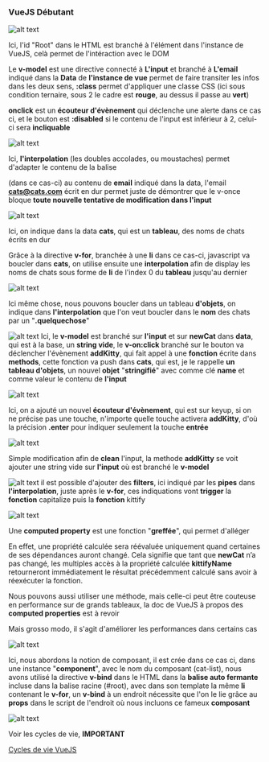 ### VueJS Débutant

![alt text](./images/screenVue1.png)

Ici, l'id "Root" dans le HTML est branché à l'élément dans l'instance de VueJS, celà permet de l'intéraction avec le DOM

Le **v-model** est une directive connecté à **L'input** et branché à **L'email** indiqué dans la **Data** de **l'instance de vue** permet de faire transiter les infos dans les deux sens, **:class** permet d'appliquer une classe CSS (ici sous condition ternaire, sous 2 le cadre est **rouge**, au dessus il passe au **vert**)

**onclick** est un **écouteur d'évènement** qui déclenche une alerte dans ce cas ci, et le bouton est **:disabled** si le contenu de l'input est inférieur à 2, celui-ci sera **incliquable**

![alt text](./images/screenVue2.png)

Ici, **l'interpolation** (les doubles accolades, ou moustaches) permet d'adapter le contenu de la balise <p> (dans ce cas-ci) au contenu de **email** indiqué dans la data, l'email **cats@cats.com** écrit en dur permet juste de démontrer que le v-once bloque **toute nouvelle tentative de modification dans l'input**

![alt text](./images/screenVue3.png)

Ici, on indique dans la data **cats**, qui est un **tableau**, des noms de chats écrits en dur

Grâce à la directive **v-for**, branchée à une **li** dans ce cas-ci, javascript va boucler dans **cats**, on utilise ensuite une **interpolation** afin de display les noms de chats sous forme de **li** de l'index 0 du **tableau** jusqu'au dernier

![alt text](./images/screenVue4.png)

Ici même chose, nous pouvons boucler dans un tableau **d'objets**, on indique dans **l'interpolation** que l'on veut boucler dans le **nom** des chats par un "**.quelquechose**"

![alt text](./images/screenVue5.png)
Ici, le **v-model** est branché sur **l'input** et sur **newCat** dans **data**, qui est à la base, un **string vide**, le **v-on:click** branché sur le bouton va déclencher l'évènement **addKitty**, qui fait appel à une **fonction** écrite dans **methods**, cette fonction va push dans **cats**, qui est, je le rappelle **un tableau d'objets**, un nouvel **objet** "**stringifié**" avec comme clé **name** et comme valeur le contenu de **l'input**

![alt text](./images/screenVue6.png)

Ici, on a ajouté un nouvel **écouteur d'évènement**, qui est sur keyup, si on ne précise pas une touche, n'importe quelle touche activera **addKitty**, d'où la précision **.enter** pour indiquer seulement la touche **entrée**

![alt text](./images/screenVue7.png)

Simple modification afin de **clean** l'input, la methode **addKitty** se voit ajouter une string vide sur **l'input** où est branché le **v-model**

![alt text](./images/screenVue8.png)
il est possible d'ajouter des **filters**, ici indiqué par les **pipes** dans **l'interpolation**, juste après le **v-for**, ces indiquations vont **trigger** la **fonction** capitalize puis la **fonction** kittify

![alt text](./images/screenVue9.png)

Une **computed property** est une fonction "**greffée**", qui permet d'alléger

En effet, une propriété calculée sera réévaluée uniquement quand certaines de ses dépendances auront changé. Cela signifie que tant que **newCat** n’a pas changé, les multiples accès à la propriété calculée **kittifyName** retourneront immédiatement le résultat précédemment calculé sans avoir à réexécuter la fonction.

Nous pouvons aussi utiliser une méthode, mais celle-ci peut être couteuse en performance sur de grands tableaux, la doc de VueJS à propos des **computed properties** est à revoir

Mais grosso modo, il s'agit d'améliorer les performances dans certains cas

![alt text](./images/screenVue11.png)

Ici, nous abordons la notion de composant, il est crée dans ce cas ci, dans une instance "**component**", avec le nom du composant (cat-list), nous avons utilisé la directive **v-bind** dans le HTML dans la **balise auto fermante** incluse dans la balise racine (#root), avec dans son template la même **li** contenant le **v-for**, un **v-bind** à un endroit nécessite que l'on le lie grâce au **props** dans le script de l'endroit où nous incluons ce fameux **composant**

![alt text](./images/screenVue12.png)

Voir les cycles de vie, **IMPORTANT**

[Cycles de vie VueJS](https://fr.vuejs.org/v2/guide/instance.html)
